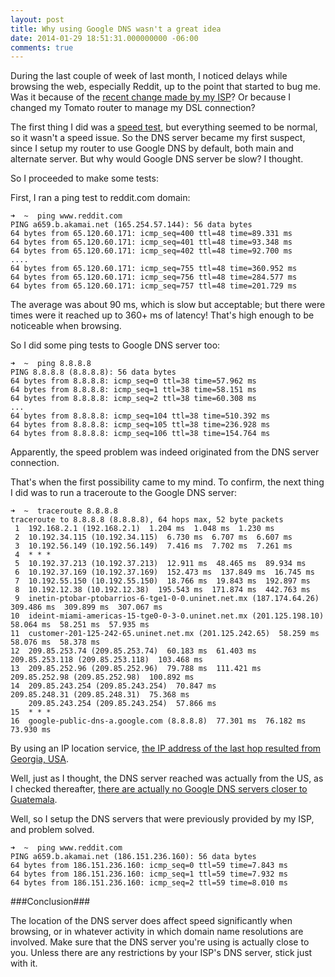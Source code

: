 ```yaml
---
layout: post
title: Why using Google DNS wasn't a great idea
date: 2014-01-29 18:51:31.000000000 -06:00
comments: true
---
```





<!-- ##Why setting up Google DNS as my router's default DNS server was a bad idea# -->

During the last couple of week of last month, I noticed delays while browsing the web, especially Reddit, up to the point that started to bug me. Was it because of the [recent change made by my ISP](http://davidhsiehlo.com/blog/2013/12/20/finally/)? Or because I changed my Tomato router to manage my DSL connection? 


The first thing I did was a [speed test](http://www.speedtest.net/my-result/3268882393), but everything seemed to be normal, so it wasn't a speed issue. So the DNS server became my first suspect, since I setup my router to use Google DNS by default, both main and alternate server. But why would Google DNS server be slow? I thought. 

So I proceeded to make some tests:

First, I ran a ping test to reddit.com domain:

	➜  ~  ping www.reddit.com
	PING a659.b.akamai.net (165.254.57.144): 56 data bytes
	64 bytes from 65.120.60.171: icmp_seq=400 ttl=48 time=89.331 ms
	64 bytes from 65.120.60.171: icmp_seq=401 ttl=48 time=93.348 ms
	64 bytes from 65.120.60.171: icmp_seq=402 ttl=48 time=92.700 ms
	....
	64 bytes from 65.120.60.171: icmp_seq=755 ttl=48 time=360.952 ms
	64 bytes from 65.120.60.171: icmp_seq=756 ttl=48 time=284.577 ms
	64 bytes from 65.120.60.171: icmp_seq=757 ttl=48 time=201.729 ms

The average was about 90 ms, which is slow but acceptable; but there were times were it reached up to 360+ ms of latency! That's high enough to be noticeable when browsing.

<!-- more -->

So I did some ping tests to Google DNS server too:

	➜  ~  ping 8.8.8.8
	PING 8.8.8.8 (8.8.8.8): 56 data bytes
	64 bytes from 8.8.8.8: icmp_seq=0 ttl=38 time=57.962 ms
	64 bytes from 8.8.8.8: icmp_seq=1 ttl=38 time=58.151 ms
	64 bytes from 8.8.8.8: icmp_seq=2 ttl=38 time=60.308 ms
	...
	64 bytes from 8.8.8.8: icmp_seq=104 ttl=38 time=510.392 ms
	64 bytes from 8.8.8.8: icmp_seq=105 ttl=38 time=236.928 ms
	64 bytes from 8.8.8.8: icmp_seq=106 ttl=38 time=154.764 ms
	
Apparently, the speed problem was indeed originated from the DNS server connection.  

That's when the first possibility came to my mind. To confirm, the next thing I did was to run a traceroute to the Google DNS server:

	➜  ~  traceroute 8.8.8.8
	traceroute to 8.8.8.8 (8.8.8.8), 64 hops max, 52 byte packets
	 1  192.168.2.1 (192.168.2.1)  1.204 ms  1.048 ms  1.230 ms
	 2  10.192.34.115 (10.192.34.115)  6.730 ms  6.707 ms  6.607 ms
	 3  10.192.56.149 (10.192.56.149)  7.416 ms  7.702 ms  7.261 ms
	 4  * * *
	 5  10.192.37.213 (10.192.37.213)  12.911 ms  48.465 ms  89.934 ms
	 6  10.192.37.169 (10.192.37.169)  152.473 ms  137.849 ms  16.745 ms
	 7  10.192.55.150 (10.192.55.150)  18.766 ms  19.843 ms  192.897 ms
	 8  10.192.12.38 (10.192.12.38)  195.543 ms  171.874 ms  442.763 ms
	 9  inetin-ptobar-ptobarrios-6-tge1-0-0.uninet.net.mx (187.174.64.26)  	309.486 ms  309.899 ms  307.067 ms
	10  ideint-miami-americas-15-tge0-0-3-0.uninet.net.mx (201.125.198.10)  	58.064 ms  58.251 ms  57.935 ms
	11  customer-201-125-242-65.uninet.net.mx (201.125.242.65)  58.259 ms  	58.076 ms  58.378 ms
	12  209.85.253.74 (209.85.253.74)  60.183 ms  61.403 ms
    209.85.253.118 (209.85.253.118)  103.468 ms
	13  209.85.252.96 (209.85.252.96)  79.788 ms  111.421 ms
    209.85.252.98 (209.85.252.98)  100.892 ms
	14  209.85.243.254 (209.85.243.254)  70.847 ms
    209.85.248.31 (209.85.248.31)  75.368 ms
	    209.85.243.254 (209.85.243.254)  57.866 ms
	15  * * *
	16  google-public-dns-a.google.com (8.8.8.8)  77.301 ms  76.182 ms  73.930 ms

By using an IP location service, [the IP address of the last hop resulted from Georgia, USA](http://www.iplocation.net/index.php?query=209.85.243.254). 

Well, just as I thought, the DNS server reached was actually from the US, as I checked thereafter, [there are actually no Google DNS servers closer to Guatemala](http://blog.archit.in/2012/02/google-public-dns-server-locations-list/). 

Well, so I setup the DNS servers that were previously provided by my ISP, and problem solved. 

	➜  ~  ping www.reddit.com
	PING a659.b.akamai.net (186.151.236.160): 56 data bytes
	64 bytes from 186.151.236.160: icmp_seq=0 ttl=59 time=7.843 ms
	64 bytes from 186.151.236.160: icmp_seq=1 ttl=59 time=7.932 ms
	64 bytes from 186.151.236.160: icmp_seq=2 ttl=59 time=8.010 ms
	
###Conclusion###

The location of the DNS server does affect speed significantly when browsing, or in whatever activity in which domain name resolutions are involved.  Make sure that the DNS server you're using is actually close to you. Unless there are any restrictions by your ISP's DNS server, stick just with it.



	
		
	
		
